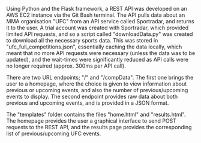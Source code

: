 Using Python and the Flask framework, a REST API was developed on an AWS EC2 instance via the Git Bash terminal.
The API pulls data about an MMA organisation "UFC" from an API service called Sportradar, and returns it to the 
user. A trial account was created with Sportradar, which provided limited API requests, and so a script called 
"downloadData.py" was created to download all the necessary sports data. This was stored in "ufc_full_competitions.json", 
essentially caching the data locally, which meant that no more API requests were necessary (unless the data was to be updated),
and the wait-times were significantly reduced as API calls were no longer required (approx. 300ms per API call).

There are two URL endpoints; "/" and "/compData". The first one brings the user to a homepage, where the choice is given
to view information about previous or upcoming events, and also the number of previous/upcoming events to display. 
The second endpoint provides raw data about both previous and upcoming events, and is provided in a JSON format.

The "templates" folder contains the files "home.html" and "results.html". The homepage provides the user a graphical
interface to send POST requests to the REST API, and the results page provides the corresponding list of previous/upcoming 
UFC events.
